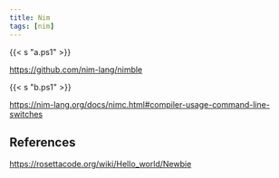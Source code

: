 ```yaml
---
title: Nim
tags: [nim]
---
```


{{< s "a.ps1" >}}

<https://github.com/nim-lang/nimble>

{{< s "b.ps1" >}}

<https://nim-lang.org/docs/nimc.html#compiler-usage-command-line-switches>

## References

<https://rosettacode.org/wiki/Hello_world/Newbie>
